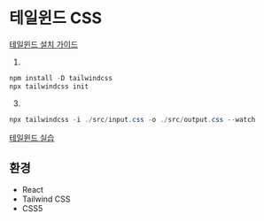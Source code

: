 


# 테일윈드 CSS

[테일윈드 설치 가이드](https://tailwindcss.com/docs/installation)

1. 
~~~cs
npm install -D tailwindcss
npx tailwindcss init
~~~


3. 
~~~cs
npx tailwindcss -i ./src/input.css -o ./src/output.css --watch
~~~


[테일윈드 실습](https://play.tailwindcss.com/)


## 환경

- React 
- Tailwind CSS
- CSS5